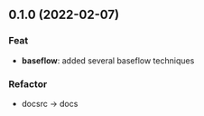 ## 0.1.0 (2022-02-07)

### Feat

- **baseflow**: added several baseflow techniques

### Refactor

- docsrc -> docs
